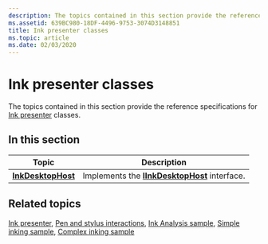 ```yaml
---
description: The topics contained in this section provide the reference specifications for Ink presenter classes.
ms.assetid: 639BC980-18DF-4496-9753-3074D3148851
title: Ink presenter classes
ms.topic: article
ms.date: 02/03/2020
---
```


# Ink presenter classes

The topics contained in this section provide the reference specifications for [Ink presenter](ink-presenter.md) classes.

## In this section

| Topic                                               | Description                                                                                     |
|-----------------------------------------------------|-------------------------------------------------------------------------------------------------|
| [**InkDesktopHost**](inkdesktophost.md)<br/> | Implements the [**IInkDesktopHost**](/windows/win32/api/inkpresenterdesktop/nn-inkpresenterdesktop-iinkdesktophost) interface.<br/> |

## Related topics

[Ink presenter](ink-presenter.md), [Pen and stylus interactions](/windows/uwp/design/input/pen-and-stylus-interactions), [Ink Analysis sample](/samples/microsoft/windows-universal-samples/inkanalysis/), [Simple inking sample](/samples/microsoft/windows-universal-samples/simpleink/), [Complex inking sample](/samples/microsoft/windows-universal-samples/complexink/)
